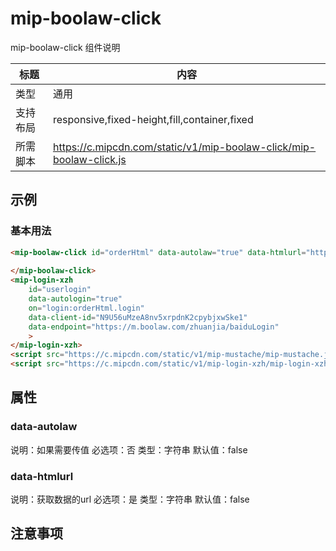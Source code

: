 # mip-boolaw-click

mip-boolaw-click 组件说明

标题|内容
----|----
类型|通用
支持布局|responsive,fixed-height,fill,container,fixed
所需脚本|https://c.mipcdn.com/static/v1/mip-boolaw-click/mip-boolaw-click.js

## 示例

### 基本用法
```html
<mip-boolaw-click id="orderHtml" data-autolaw="true" data-htmlurl="https://m.boolaw.com/zhuanjia/orderData">
    
</mip-boolaw-click>
<mip-login-xzh
	id="userlogin"
	data-autologin="true"
	on="login:orderHtml.login"
	data-client-id="N9U56uMzeA8nv5xrpdnK2cpybjxwSke1"
	data-endpoint="https://m.boolaw.com/zhuanjia/baiduLogin"
	>
</mip-login-xzh>
<script src="https://c.mipcdn.com/static/v1/mip-mustache/mip-mustache.js"></script>
<script src="https://c.mipcdn.com/static/v1/mip-login-xzh/mip-login-xzh.js"></script>
```

## 属性

### data-autolaw

说明：如果需要传值
必选项：否
类型：字符串
默认值：false

### data-htmlurl

说明：获取数据的url
必选项：是
类型：字符串
默认值：false

## 注意事项

